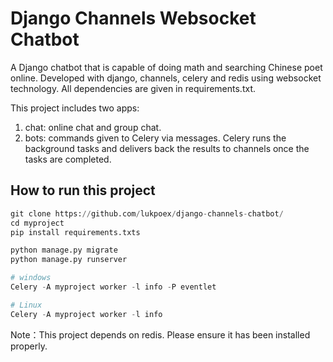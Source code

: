 # Django Channels Websocket Chatbot
A Django chatbot that is capable of doing math and searching Chinese poet online. Developed with django, channels, celery and redis using websocket technology. All dependencies are given in requirements.txt.

This project includes two apps:
1. chat:  online chat and group chat.
2. bots:  commands given to Celery via messages. Celery runs the background tasks and delivers back the results to channels once the tasks are completed.

## How to run this project
```python
git clone https://github.com/lukpoex/django-channels-chatbot/
cd myproject
pip install requirements.txts

python manage.py migrate
python manage.py runserver

# windows
Celery -A myproject worker -l info -P eventlet

# Linux
Celery -A myproject worker -l info
```
Note：This project depends on redis. Please ensure it has been installed properly. 
